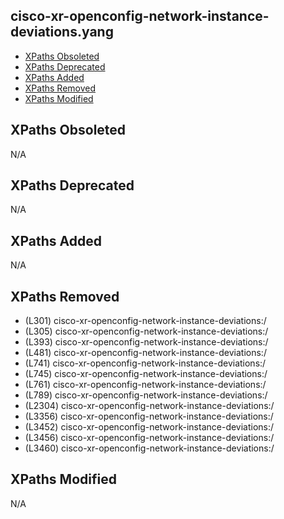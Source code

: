 ## cisco-xr-openconfig-network-instance-deviations.yang

- [XPaths Obsoleted](#xpaths-obsoleted)
- [XPaths Deprecated](#xpaths-deprecated)
- [XPaths Added](#xpaths-added)
- [XPaths Removed](#xpaths-removed)
- [XPaths Modified](#xpaths-modified)

## XPaths Obsoleted

N/A

## XPaths Deprecated

N/A

## XPaths Added

N/A

## XPaths Removed

- (L301)	cisco-xr-openconfig-network-instance-deviations:/
- (L305)	cisco-xr-openconfig-network-instance-deviations:/
- (L393)	cisco-xr-openconfig-network-instance-deviations:/
- (L481)	cisco-xr-openconfig-network-instance-deviations:/
- (L741)	cisco-xr-openconfig-network-instance-deviations:/
- (L745)	cisco-xr-openconfig-network-instance-deviations:/
- (L761)	cisco-xr-openconfig-network-instance-deviations:/
- (L789)	cisco-xr-openconfig-network-instance-deviations:/
- (L2304)	cisco-xr-openconfig-network-instance-deviations:/
- (L3356)	cisco-xr-openconfig-network-instance-deviations:/
- (L3452)	cisco-xr-openconfig-network-instance-deviations:/
- (L3456)	cisco-xr-openconfig-network-instance-deviations:/
- (L3460)	cisco-xr-openconfig-network-instance-deviations:/

## XPaths Modified

N/A

